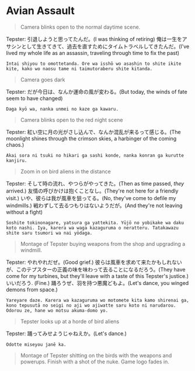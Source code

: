 # Avian Assault

> Camera blinks open to the normal daytime scene.

Tepster: 引退しようと思ってたんだ。(I was thinking of retiring) 俺は一生をアサシンとして生きてきて、過去を直すためにタイムトラベルしてきたんだ。(I've lived my whole life as an assassin, traveling through time to fix the past)

`Intai shiyou to omottetanda. Ore wa isshō wo asashin to shite ikite kite, kako wo naosu tame ni taimutoraberu shite kitanda.`

> Camera goes dark

Tepster: だが今日は、なんか運命の風が変わる。(But today, the winds of fate seem to have changed)

`Daga kyō wa, nanka unmei no kaze ga kawaru.`

> Camera blinks open to the red night scene

Tepster: 紅い空に月の光がさし込んで、なんか混乱が来るって感じる。(The moonlight shines through the crimson skies, a harbinger of the coming chaos.)

`Akai sora ni tsuki no hikari ga sashi konde, nanka konran ga kurutte kanjiru.`

> Zoom in on bird aliens in the distance

Tepster: そして時の流れ、やつらがやってきた。(Then as time passed, *they* arrived.) 友情の呼びかけは抱くことなし。(They're not here for a friendly visit.) いや、彼らは我が風車を狙ってる。(No, they've come to defile my windmills.) 戦わずして去るつもりはないようだが。(And they're not leaving without a fight)

`Soshite tokinonagare, yatsura ga yattekita. Yūjō no yobikake wa daku koto nashi. Iya, karera wa waga kazaguruma o neratteru. Tatakawazu shite saru tsumori wa nai yōdaga.`

> Montage of Tepster buying weapons from the shop and upgrading a windmill.

Tepster: やれやれだぜ。(Good grief.) 彼らは風車を求めて来たかもしれないが、このテプスターの正義の味を味わって去ることになるだろう。(They have come for my turbines, but they'll leave with a taste of this Tepster's justice.) いいだろう. (Fine.) 踊ろうぜ、羽を持つ悪魔どもよ。(Let's dance, you winged demons from space.)

`Yareyare daze. Karera wa kazaguruma wo motomete kita kamo shirenai ga, kono tepusutā no seigi no aji wo ajiwatte saru koto ni narudarou. Odorou ze, hane wo motsu akuma-domo yo.`

> Tepster looks up at a horde of bird aliens

Tepster: 踊ってみせようじゃねえか。(Let's dance.)

`Odotte miseyou janē ka.`

> Montage of Tepster shitting on the birds with the weapons and powerups.
> Finish with a shot of the nuke.
> Game logo fades in.

